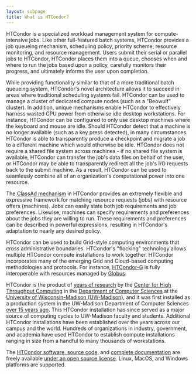 ```yaml
---
layout: subpage
title: What is HTCondor?
---
```


<p>
HTCondor is a specialized workload management system for compute-intensive
jobs.  Like other full-featured batch systems, HTCondor provides a job
queueing mechanism, scheduling policy, priority scheme, resource monitoring,
and resource management.  Users submit their serial or parallel jobs to
HTCondor, HTCondor places them into a queue, chooses when and where to run
the jobs based upon a policy, carefully monitors their progress, and ultimately
informs the user upon completion.
<p>
While providing functionality similar to that of a more traditional batch
queueing system, HTCondor's novel architecture allows it to succeed in areas
where traditional scheduling systems fail.  HTCondor can be used to manage a
cluster of dedicated compute nodes (such as a "Beowulf" cluster). In addition,
unique mechanisms enable HTCondor to effectively harness wasted CPU
power from otherwise idle desktop workstations.  For instance, HTCondor can be
configured to only use desktop machines where the keyboard and mouse are
idle.  Should HTCondor detect that a machine is no longer available (such as a
key press detected), in many circumstances HTCondor is able to transparently
produce a checkpoint and migrate a job to a different machine which would otherwise be
idle.  HTCondor does not require a shared file system across machines - if no
shared file system is available, HTCondor can transfer the job's data files on
behalf of the user, or HTCondor may be able to transparently redirect all the
job's I/O requests back to the submit machine.  As a result, HTCondor can be used
to seamlessly combine all of an organization's computational power into
one resource.
<p>
The <a href="classad/classad.html">ClassAd mechanism</a> in HTCondor provides an extremely flexible and
expressive framework for matching resource requests (jobs) with resource
offers (machines).  Jobs can easily state both job requirements and job
preferences.  Likewise, machines can specify requirements and preferences
about the jobs they are willing to run.  These requirements and preferences
can be described in powerful expressions, resulting in HTCondor's adaptation
to nearly any desired policy.
<p>
HTCondor can be used to build Grid-style computing environments that cross
administrative boundaries.   HTCondor's "flocking" technology allows
multiple HTCondor compute installations to work together.   HTCondor
incorporates many of the emerging Grid and Cloud-based computing methodologies and
protocols.  For instance, <a href="doc/condorg-hpdc10.pdf">HTCondor-G</a> is fully interoperable with resources
managed by <a href="http://www.globus.org">Globus</a>.
<p>
HTCondor is the product of <a href="publications.html">years of research</a> by the <a href="http://chtc.cs.wisc.edu">Center for High Throughput Computing</a> in the <a href="http://www.cs.wisc.edu">Department of Computer Sciences</a> at the 
<a href="https://www.wisc.edu/">University of
Wisconsin-Madison (UW-Madison)</a>, and it was first installed as a production
system in the UW-Madison Department of Computer Sciences <a href="doc/remoteunix.ps">over 15 years
ago</a>. This HTCondor installation has since served as a major source of
computing cycles to UW-Madison faculty and students.  
Additional
HTCondor installations have been established over the years across our campus
and the world. Hundreds of organizations in industry, government, and
academia have used HTCondor to establish compute installations ranging in size
from a handful to many thousands of workstations.
<p>
The <a href="downloads/">HTCondor software, source code,</a> and <a href="manual/">complete documentation</a> are freely available <a href="license.html">under an open source license</a>.
Linux, MacOS, and Windows platforms are supported.
